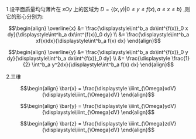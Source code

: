1.设平面质量均匀薄片在 $xOy$ 上的区域为 $D = \{(x,y)|0\leq y \leq f(x) , a\leq x \leq b \}$ ,则它的形心分别为:

$$\begin{align}
    \overline{x} &= \frac{\displaystyle\int^b_a dx\int^{f(x)}_0 x dy}{\displaystyle\int^b_a dx\int^{f(x)}_0 dy} \\
    &= \frac{\displaystyle\int^b_a xf(x)dx}{\displaystyle\int^b_a f(x) dx}
\end{align}$$



$$\begin{align}
    \overline{y} &= \frac{\displaystyle\int^b_a dx\int^{f(x)}_0 y dy}{\displaystyle\int^b_a dx\int^{f(x)}_0 dy} \\
    &= \frac{\displaystyle \frac{1}{2} \int^b_a  y^2dx}{\displaystyle\int^b_a f(x) dx}
\end{align}$$


2.三维

$$\begin{align}
    \bar{x} = \frac{\displaystyle \iiint_{\Omega}xdV}{\displaystyle\iiint_{\Omega}dV}
\end{align}$$


$$\begin{align}
    \bar{y} = \frac{\displaystyle \iiint_{\Omega}ydV}{\displaystyle\iiint_{\Omega}dV}
\end{align}$$


$$\begin{align}
    \bar{z} = \frac{\displaystyle \iiint_{\Omega}zdV}{\displaystyle\iiint_{\Omega}dV}
\end{align}$$